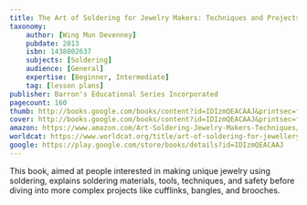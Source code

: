 ```yaml
---
title: The Art of Soldering for Jewelry Makers: Techniques and Projects
taxonomy:
	author: [Wing Mun Devenney]
	pubdate: 2013
	isbn: 1438002637
	subjects: [Soldering]
	audience: [General]
	expertise: [Beginner, Intermediate]
	tag: [lesson plans]
publisher: Barron's Educational Series Incorporated
pagecount: 160
thumb: http://books.google.com/books/content?id=IDIzmQEACAAJ&printsec=frontcover&img=1&zoom=1&imgtk=AFLRE710yl44C8YxM08BNbLUyk9Nm_PGPDIBBrdameFI9p4LrdpfJUSiMH2gZ1PlVKNcvTXdP_QzXbSfi7NoMfy_CSoOvixtQPpXqWCoRw2ek3vmXH4S1mWOcyrVZTKbmRxzXwEhodQV&source=gbs_api
cover: http://books.google.com/books/content?id=IDIzmQEACAAJ&printsec=frontcover&img=1&zoom=1&imgtk=AFLRE710yl44C8YxM08BNbLUyk9Nm_PGPDIBBrdameFI9p4LrdpfJUSiMH2gZ1PlVKNcvTXdP_QzXbSfi7NoMfy_CSoOvixtQPpXqWCoRw2ek3vmXH4S1mWOcyrVZTKbmRxzXwEhodQV&source=gbs_api
amazon: https://www.amazon.com/Art-Soldering-Jewelry-Makers-Techniques/dp/1438002637/ref=sr_1_1?keywords=The+art+of+soldering+for+jewelry+makers+%3A+techniques+and+projects&qid=1575301417&sr=8-1
worldcat: https://www.worldcat.org/title/art-of-soldering-for-jewellery-makers-techniques-and-projects/oclc/861725457&referer=brief_results
google: https://play.google.com/store/books/details?id=IDIzmQEACAAJ
---
```

This book, aimed at people interested in making unique jewelry using soldering,  explains soldering materials, tools, techniques, and safety before diving into more complex projects like cufflinks, bangles, and brooches.